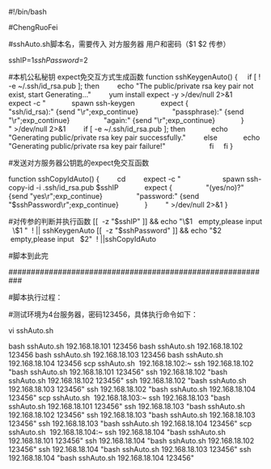 #!/bin/bash

#ChengRuoFei

#sshAuto.sh脚本名，需要传入 对方服务器 用户和密码（$1 $2 传参）

sshIP=$1
sshPassword=$2

#本机公私秘钥 expect免交互方式生成函数
function sshKeygenAuto() {
    if [ ! -e ~/.ssh/id_rsa.pub ]; then
        echo "The public/private rsa key pair not exist, start Generating..."
        yum install expect -y >/dev/null 2>&1
        expect -c "
            spawn ssh-keygen
            expect {
                \"ssh/id_rsa):\" {send \"\r\";exp_continue}
                \"passphrase):\" {send \"\r\";exp_continue}
                \"again:\" {send \"\r\";exp_continue}
            }
        " >/dev/null 2>&1
        if [ -e ~/.ssh/id_rsa.pub ]; then
            echo "Generating public/private rsa key pair successfully."
        else
            echo "Generating public/private rsa key pair failure!"
            
        fi
    fi
}

#发送对方服务器公钥匙的expect免交互函数

function sshCopyIdAuto() {
        cd
        expect -c "
                    spawn ssh-copy-id -i .ssh/id_rsa.pub $sshIP
            expect {
                \"(yes/no)?\" {send \"yes\r\";exp_continue}
                \"password:\" {send \"$sshPassword\r\";exp_continue}
            }
        " >/dev/null 2>&1
}

#对传参的判断并执行函数
[[  -z "$sshIP" ]] && echo "\$1   empty,please input   \$1 "  ! || sshKeygenAuto
[[  -z "$sshPassword" ]] && echo "\$2  empty,please input   \$2"  ! ||sshCopyIdAuto

#脚本到此完

###########################################################

#脚本执行过程：

#测试环境为4台服务器，密码123456，具体执行命令如下：

vi sshAuto.sh 

bash sshAuto.sh 192.168.18.101 123456
bash sshAuto.sh 192.168.18.102 123456
bash sshAuto.sh 192.168.18.103 123456
bash sshAuto.sh 192.168.18.104 123456
scp sshAuto.sh  192.168.18.102:~
ssh 192.168.18.102 "bash sshAuto.sh 192.168.18.101 123456"
ssh 192.168.18.102 "bash sshAuto.sh 192.168.18.102 123456"
ssh 192.168.18.102 "bash sshAuto.sh 192.168.18.103 123456"
ssh 192.168.18.102 "bash sshAuto.sh 192.168.18.104 123456"
scp sshAuto.sh  192.168.18.103:~
ssh 192.168.18.103 "bash sshAuto.sh 192.168.18.101 123456"
ssh 192.168.18.103 "bash sshAuto.sh 192.168.18.102 123456"
ssh 192.168.18.103 "bash sshAuto.sh 192.168.18.103 123456"
ssh 192.168.18.103 "bash sshAuto.sh 192.168.18.104 123456"
scp sshAuto.sh  192.168.18.104:~
ssh 192.168.18.104 "bash sshAuto.sh 192.168.18.101 123456"
ssh 192.168.18.104 "bash sshAuto.sh 192.168.18.102 123456"
ssh 192.168.18.104 "bash sshAuto.sh 192.168.18.103 123456"
ssh 192.168.18.104 "bash sshAuto.sh 192.168.18.104 123456"